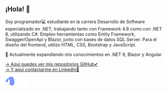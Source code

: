 ## ¡Hola! 👋

Soy programador💻 estudiante en la carrera Desarrollo de Software especializado en .NET, trabajando tanto con Framework 4.8 como con .NET 8, utilizando C#. Empleo herramientas como Entity Framework, Swagger/OpenApi y Blazor, junto con bases de datos SQL Server. Para el diseño del frontend, utilizo HTML, CSS, Bootstrap y JavaScript.

🌱 Actualmente expandiendo mis conocimientos en .NET 9, Blazor y Angular 

[-> Aquí puedes ver mis repositorios GitHub✔](https://github.com/lucagaggero7?tab=repositories)  
[-> Y aquí contactarme en LinkedIn📌](https://www.linkedin.com/in/stefano-gaggero-508a09183/?originalSubdomain=ar)

<img src="logo-transparent.png" alt="Logo de GitHub" width="70">

<!--
**lucagaggero7/lucagaggero7** is a ✨ _special_ ✨ repository because its `README.md` (this file) appears on your GitHub profile.

Here are some ideas to get you started:

- 🔭 I’m currently working on ...
- 🌱 I’m currently learning ...
- 👯 I’m looking to collaborate on ...
- 🤔 I’m looking for help with ...
- 💬 Ask me about ...
- 📫 How to reach me: ...
- 😄 Pronouns: ...
- ⚡ Fun fact: ...
-->
